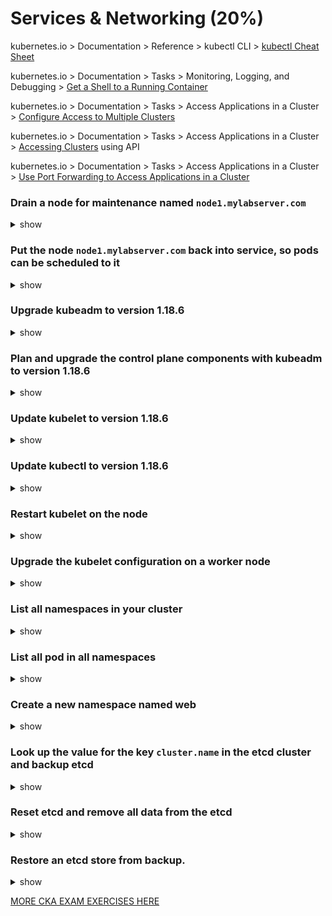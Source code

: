 # Services & Networking (20%)

kubernetes.io > Documentation > Reference > kubectl CLI > [kubectl Cheat Sheet](https://kubernetes.io/docs/reference/kubectl/cheatsheet/)

kubernetes.io > Documentation > Tasks > Monitoring, Logging, and Debugging > [Get a Shell to a Running Container](https://kubernetes.io/docs/tasks/debug-application-cluster/get-shell-running-container/)

kubernetes.io > Documentation > Tasks > Access Applications in a Cluster > [Configure Access to Multiple Clusters](https://kubernetes.io/docs/tasks/access-application-cluster/configure-access-multiple-clusters/)

kubernetes.io > Documentation > Tasks > Access Applications in a Cluster > [Accessing Clusters](https://kubernetes.io/docs/tasks/access-application-cluster/access-cluster/) using API

kubernetes.io > Documentation > Tasks > Access Applications in a Cluster > [Use Port Forwarding to Access Applications in a Cluster](https://kubernetes.io/docs/tasks/access-application-cluster/port-forward-access-application-cluster/)

### Drain a node for maintenance named `node1.mylabserver.com`

<details><summary>show</summary>
<p>

```bash
kubectl drain node1.mylabserver.com --ignore-daemonsets --force
```

</p>
</details>

### Put the node `node1.mylabserver.com` back into service, so pods can be scheduled to it

<details><summary>show</summary>
<p>

```bash
kubectl uncordon node1.mylabserver.com
```

</p>
</details>

### Upgrade kubeadm to version 1.18.6

<details><summary>show</summary>
<p>

```bash
sudo apt install -y kubeadm --allow-change-held-packages kubeadm=1.18.6-00
```

</p>
</details>

### Plan and upgrade the control plane components with kubeadm to version 1.18.6

<details><summary>show</summary>
<p>

```bash
sudo kubeadm upgrade plan

sudo kubeadm upgrade apply v1.18.6
```

</p>
</details>

### Update kubelet to version 1.18.6

<details><summary>show</summary>
<p>

```bash
sudo apt install kubelet=1.18.6-00
```

</p>
</details>

### Update kubectl to version 1.18.6

<details><summary>show</summary>
<p>

```bash
sudo apt install kubectl=1.18.6-00
```

</p>
</details>

### Restart kubelet on the node

<details><summary>show</summary>
<p>

```bash
sudo systemctl daemon-reload

sudo systemctl restart kubelet
```

</p>
</details>

### Upgrade the kubelet configuration on a worker node

<details><summary>show</summary>
<p>

```bash
sudo kubeadm upgrade node
```

</p>
</details>

### List all namespaces in your cluster

<details><summary>show</summary>
<p>

```bash
kubectl get ns
```

</p>
</details>

### List all pod in all namespaces

<details><summary>show</summary>
<p>

```bash
kubectl get po --all-namespaces
```

</p>
</details>

### Create a new namespace named web

<details><summary>show</summary>
<p>

```bash
kubectl create ns web
```

</p>
</details>

### Look up the value for the key `cluster.name` in the etcd cluster and backup etcd

<details><summary>show</summary>
<p>

```bash
ETCDCTL_API=3 etcdctl get cluster.name \
--endpoints=https://10.0.1.101:2379 \
--cacert=/home/cloud_user/etcd-certs/etcd-ca.pem \
--cert=/home/cloud_user/etcd-certs/etcd-server.crt \
--key=/home/cloud_user/etcd-certs/etcd-server.key

ETCDCTL_API=3 etcdctl snapshot save /home/cloud_user/etcd_backup.db \
--endpoints=https://10.0.1.101:2379 \
--cacert=/home/cloud_user/etcd-certs/etcd-ca.pem \
--cert=/home/cloud_user/etcd-certs/etcd-server.crt \
--key=/home/cloud_user/etcd-certs/etcd-server.key
```

</p>
</details>

### Reset etcd and remove all data from the etcd

<details><summary>show</summary>
<p>

```bash
sudo systemctl stop etcd

sudo rm -rf /var/lib/etcd
```

</p>
</details>

### Restore an etcd store from backup. 

<details><summary>show</summary>
<p>

```bash
# spin up a temporary etcd cluster and save the data from the backup file to a new directory (/var/lib/etcd)
sudo ETCDCTL_API=3 etcdctl snapshot restore /home/cloud_user/etcd_backup.db \
--initial-cluster etcd-restore=https://10.0.1.101:2380 \
--initial-advertise-peer-urls https://10.0.1.101:2380 \
--name etcd-restore \
--data-dir /var/lib/etcd

# set ownership of the new data directory
sudo chown -R etcd:etcd /var/lib/etcd

# start etcd
sudo systemctl start etcd

# Verify the data was restored
ETCDCTL_API=3 etcdctl get cluster.name \
--endpoints=https://10.0.1.101:2379 \
--cacert=/home/cloud_user/etcd-certs/etcd-ca.pem \
--cert=/home/cloud_user/etcd-certs/etcd-server.crt \
--key=/home/cloud_user/etcd-certs/etcd-server.key
```

</p>
</details>

[MORE CKA EXAM EXERCISES HERE](https://killercoda.com/chadmcrowell/course/cka)
